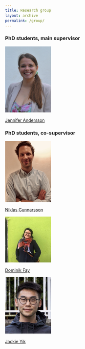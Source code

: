 ```yaml
---
title: Research group
layout: archive
permalink: /group/
---
```


### PhD students, main supervisor 

<img src="/images/Jennifer_Andersson.png" alt="Jennifer Andersson" width="150"/>

[Jennifer Andersson](https://www.it.uu.se/katalog/jenan985)

### PhD students, co-supervisor

<img src="/images/Niklas_Gunnarsson.jpg" alt="Niklas Gunnarsson" width="150"/>

[Niklas Gunnarsson](https://katalog.uu.se/empinfo/?id=N18-2523)

<img src="/images/bio-photo.jpg" alt="Dominik Fay" width="150"/>

[Dominik Fay](https://www.kth.se/profile/dominikf)

<img src="/images/Jackie_Yik.png" alt="Jackie Yik" width="150"/>

[Jackie Yik](https://katalog.uu.se/profile/?id=N21-1121)
